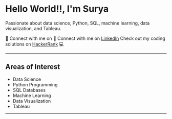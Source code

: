 # Hello World!!, I'm Surya

Passionate about data science, Python, SQL, machine learning, data visualization, and Tableau.

🔗 Connect with me on 🔗 Connect with me on 
[LinkedIn](https://www.linkedin.com/in/surya-kumar-a05291148) 
Check out my coding solutions on [HackerRank](https://www.hackerrank.com/profile/surya06051999) 💻

---

## Areas of Interest

- Data Science
- Python Programming
- SQL Databases
- Machine Learning
- Data Visualization
- Tableau

---
